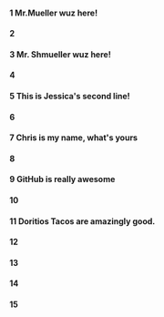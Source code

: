 #### 1 Mr.Mueller wuz here!
#### 2
#### 3 Mr. Shmueller wuz here!
#### 4
#### 5 This is Jessica's second line!
#### 6
#### 7 Chris is my name, what's yours 
#### 8



#### 9 GitHub is really awesome

#### 10



#### 11 Doritios Tacos are amazingly good.

#### 12
#### 13
#### 14
#### 15